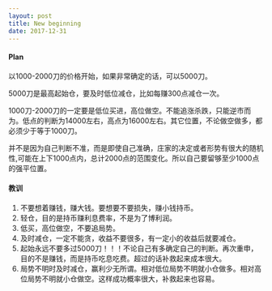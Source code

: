```yaml
---
layout: post
title: New beginning 
date: 2017-12-31
---
```



#### Plan

以1000-2000刀的价格开始，如果非常确定的话，可以5000刀。

5000刀是最高起始仓，要及时低位减仓，比如每赚300点减仓一次。

1000刀-2000刀的一定要是低位买进，高位做空。不能追涨杀跌，只能逆市而为。低点的判断为14000左右，高点为16000左右。其它位置，不论做空做多，都必须少于等于1000刀。

并不是因为自己判断不准，而是即使自己准确，庄家的决定或者形势有很大的随机性,可能在上下1000点内，总计2000点的范围变化。所以自己要留够至少1000点的强平位置。


#### 教训

1. 不要想着赚钱，赚大钱。要想要不要损失，赚小钱持币。
2. 轻仓，目的是持币赚利息费率，不是为了博利润。
3. 低买，高位做空，不要追局势。
4. 及时减仓，一定不能贪，收益不要很多，有一定小的收益后就要减仓。
5. 起始永远不要多过5000刀！！！不论自己有多确定自己的判断。再次重申，目的不是赚钱，而是持币吃息吃费。超过的话补救起来成本很大。
6. 局势不明时及时减仓，赢利少无所谓。相对低位局势不明就小仓做多。相对高位局势不明就小仓做空。这样成功概率很大，补救起来也容易。